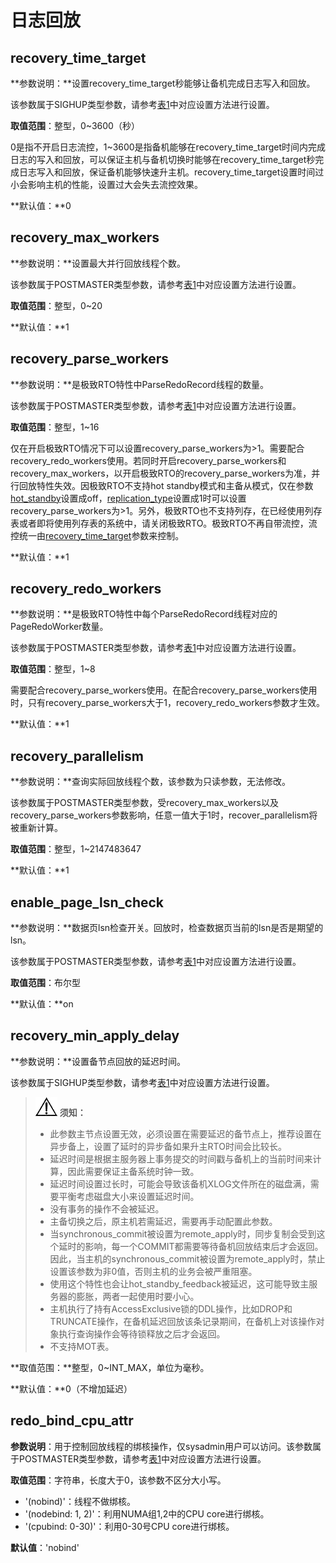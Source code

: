 # 日志回放<a name="ZH-CN_TOPIC_0289900128"></a>

## recovery\_time\_target<a name="zh-cn_topic_0283136722_zh-cn_topic_0237124709_zh-cn_topic_0059778936_sbadc77895e6643b882a5e7557e405373"></a>

**参数说明：**设置recovery\_time\_target秒能够让备机完成日志写入和回放。

该参数属于SIGHUP类型参数，请参考[表1](../DatabaseAdministrationGuide/参数设置.md#zh-cn_topic_0283137176_zh-cn_topic_0237121562_zh-cn_topic_0059777490_t91a6f212010f4503b24d7943aed6d846)中对应设置方法进行设置。

**取值范围**：整型，0\~3600（秒）

0是指不开启日志流控，1\~3600是指备机能够在recovery\_time\_target时间内完成日志的写入和回放，可以保证主机与备机切换时能够在recovery\_time\_target秒完成日志写入和回放，保证备机能够快速升主机。recovery\_time\_target设置时间过小会影响主机的性能，设置过大会失去流控效果。

**默认值：**0

## recovery\_max\_workers<a name="zh-cn_topic_0283136722_zh-cn_topic_0237124709_section161152355114"></a>

**参数说明：**设置最大并行回放线程个数。

该参数属于POSTMASTER类型参数，请参考[表1](../DatabaseAdministrationGuide/参数设置.md#zh-cn_topic_0283137176_zh-cn_topic_0237121562_zh-cn_topic_0059777490_t91a6f212010f4503b24d7943aed6d846)中对应设置方法进行设置。

**取值范围**：整型，0\~20

**默认值：**1

## recovery\_parse\_workers<a name="zh-cn_topic_0283136722_section2094717549015"></a>

**参数说明：**是极致RTO特性中ParseRedoRecord线程的数量。

该参数属于POSTMASTER类型参数，请参考[表1](../DatabaseAdministrationGuide/参数设置.md#zh-cn_topic_0283137176_zh-cn_topic_0237121562_zh-cn_topic_0059777490_t91a6f212010f4503b24d7943aed6d846)中对应设置方法进行设置。

**取值范围**：整型，1\~16

仅在开启极致RTO情况下可以设置recovery\_parse\_workers为\>1。需要配合recovery\_redo\_workers使用。若同时开启recovery\_parse\_workers和recovery\_max\_workers，以开启极致RTO的recovery\_parse\_workers为准，并行回放特性失效。因极致RTO不支持hot standby模式和主备从模式，仅在参数[hot\_standby](备服务器.md#zh-cn_topic_0283136835_zh-cn_topic_0237124714_zh-cn_topic_0059778071_sa43017102b08472cb160e9f856e664bd)设置成off，[replication\_type](openGauss事务.md#zh-cn_topic_0283136901_zh-cn_topic_0237124741_section94292665717)设置成1时可以设置recovery\_parse\_workers为\>1。另外，极致RTO也不支持列存，在已经使用列存表或者即将使用列存表的系统中，请关闭极致RTO。极致RTO不再自带流控，流控统一由[recovery\_time\_target](#zh-cn_topic_0283136722_zh-cn_topic_0237124709_zh-cn_topic_0059778936_sbadc77895e6643b882a5e7557e405373)参数来控制。

**默认值：**1

## recovery\_redo\_workers<a name="zh-cn_topic_0283136722_section81797152110"></a>

**参数说明：**是极致RTO特性中每个ParseRedoRecord线程对应的PageRedoWorker数量。

该参数属于POSTMASTER类型参数，请参考[表1](../DatabaseAdministrationGuide/参数设置.md#zh-cn_topic_0283137176_zh-cn_topic_0237121562_zh-cn_topic_0059777490_t91a6f212010f4503b24d7943aed6d846)中对应设置方法进行设置。

**取值范围**：整型，1\~8

需要配合recovery\_parse\_workers使用。在配合recovery\_parse\_workers使用时，只有recovery\_parse\_workers大于1，recovery\_redo\_workers参数才生效。

**默认值：**1

## recovery\_parallelism<a name="zh-cn_topic_0283136722_zh-cn_topic_0237124709_section10617145710121"></a>

**参数说明：**查询实际回放线程个数，该参数为只读参数，无法修改。

该参数属于POSTMASTER类型参数，受recovery\_max\_workers以及recovery\_parse\_workers参数影响，任意一值大于1时，recover\_parallelism将被重新计算。

**取值范围**：整型，1\~2147483647

**默认值：**1

## enable\_page\_lsn\_check<a name="zh-cn_topic_0283136722_zh-cn_topic_0237124709_section172708441584"></a>

**参数说明：**数据页lsn检查开关。回放时，检查数据页当前的lsn是否是期望的lsn。

该参数属于POSTMASTER类型参数，请参考[表1](../DatabaseAdministrationGuide/参数设置.md#zh-cn_topic_0283137176_zh-cn_topic_0237121562_zh-cn_topic_0059777490_t91a6f212010f4503b24d7943aed6d846)中对应设置方法进行设置。

**取值范围**：布尔型

**默认值：**on

## recovery\_min\_apply\_delay<a name="zh-cn_topic_0283137238_zh-cn_topic_0237124710_zh-cn_topic_0059778119_sc70ee2a3ae214c89a156d9ad7a8b81e8"></a>

**参数说明：**设置备节点回放的延迟时间。

该参数属于SIGHUP类型参数，请参考[表1](../DatabaseAdministrationGuide/参数设置.md#zh-cn_topic_0283137176_zh-cn_topic_0237121562_zh-cn_topic_0059777490_t91a6f212010f4503b24d7943aed6d846)中对应设置方法进行设置。

>![](public_sys-resources/icon-notice.gif) **须知：** 
>
>-   此参数主节点设置无效，必须设置在需要延迟的备节点上，推荐设置在异步备上，设置了延时的异步备如果升主RTO时间会比较长。
>-   延迟时间是根据主服务器上事务提交的时间戳与备机上的当前时间来计算，因此需要保证主备系统时钟一致。
>-   延迟时间设置过长时，可能会导致该备机XLOG文件所在的磁盘满，需要平衡考虑磁盘大小来设置延迟时间。
>-   没有事务的操作不会被延迟。
>-   主备切换之后，原主机若需延迟，需要再手动配置此参数。
>-   当synchronous\_commit被设置为remote\_apply时，同步复制会受到这个延时的影响，每一个COMMIT都需要等待备机回放结束后才会返回。因此，当主机的synchronous\_commit被设置为remote\_apply时，禁止设置该参数为非0值，否则主机的业务会被严重阻塞。
>-   使用这个特性也会让hot\_standby\_feedback被延迟，这可能导致主服务器的膨胀，两者一起使用时要小心。
>-   主机执行了持有AccessExclusive锁的DDL操作，比如DROP和TRUNCATE操作，在备机延迟回放该条记录期间，在备机上对该操作对象执行查询操作会等待锁释放之后才会返回。
>-   不支持MOT表。

**取值范围：**整型，0\~INT\_MAX，单位为毫秒。

**默认值：**0（不增加延迟）

## redo\_bind\_cpu\_attr<a name="section787511112134"></a>

**参数说明**：用于控制回放线程的绑核操作，仅sysadmin用户可以访问。该参数属于POSTMASTER类型参数，请参考[表1](../DatabaseAdministrationGuide/参数设置.md#zh-cn_topic_0283137176_zh-cn_topic_0237121562_zh-cn_topic_0059777490_t91a6f212010f4503b24d7943aed6d846)中对应设置方法进行设置。

**取值范围**：字符串，长度大于0，该参数不区分大小写。

-   '\(nobind\)'：线程不做绑核。
-   '\(nodebind: 1, 2\)'：利用NUMA组1,2中的CPU core进行绑核。
-   '\(cpubind: 0-30\)'：利用0-30号CPU core进行绑核。

**默认值**：'nobind'

